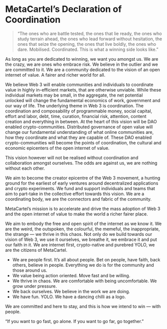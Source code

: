 # MetaCartel’s Declaration of Coordination

> “The ones who are battle tested, the ones that lie ready, the ones who study terrain ahead, the ones who lead forward without hesitation, the ones that seize the opening, the ones that live boldly, the ones who dare. Mobilised. Coordinated. This is what a winning side looks like.”
> 
As long as you are dedicated to winning, we want you amongst us. We are the crazy, we are ones who embrace risk. We believe in the outlier and we are committed to it. We are a community dedicated to the vision of an open internet of value. A fairer and richer world for all.

We believe Web 3 will enable communities and individuals to coordinate value in highly in-efficient markets, that are otherwise unviable. While these individual markets may be small, in the aggregate, the net potential unlocked will change the fundamental economics of work, government and our way of life. The underlying theme in Web 3 is coordination. The coordination and composability of programmable money, social capital, effort and labor, debt, time, curation, financial risk, attention, content creation and everything in between. At the heart of this vision will be DAO enabled crypto-communities. Distributed governance of open value will change our fundamental understanding of what online communities are, how they coordinate and what they are capable of. These DAO enabled crypto-communities will become the points of coordination, the cultural and economic epicenters of the open internet of value.

This vision however will not be realised without coordination and collaboration amongst ourselves. The odds are against us, we are nothing without each other.

We aim to become the creator epicentre of the Web 3 movement, a hunting ground for the earliest of early ventures around decentralized applications and crypto experiments. We fund and support individuals and teams that aim to part-take in the collective effort towards this vision. We are a coordinating body, we are the connectors and fabric of the community.

MetaCartel’s mission is to accelerate and drive the mass adoption of Web 3 and the open internet of value to make the world a richer fairer place.

We aim to embody the free and open spirit of the internet as we know it. We are the weird, the outspoken, the colourful, the memeful, the inappropriate, the strange — we thrive in this chaos. Not only do we build towards our vision of Web 3, we use it ourselves, we breathe it, we embrace it and put our faith in it. We are internet first, crypto-native and purebred YOLO, we are the citizens of MetaCartel.


- We are people first. It’s all about people. Bet on people, have faith, back others, believe in people. Everything we do is for the community and those around us.
- We value being action oriented. Move fast and be willing.
- We thrive in chaos. We are comfortable with being uncomfortable. We grow under pressure.
- We back ourselves. We believe in the work we are doing.
- We have fun. YOLO. We have a dancing chilli as a logo.

We are committed and here to stay, and this is how we intend to win — with people.

“If you want to go fast, go alone. If you want to go far, go together.”
